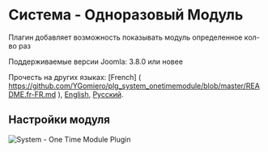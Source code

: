 # Система - Одноразовый Модуль

Плагин добавляет возможность показывать модуль определенное кол-во раз

Поддерживаемые версии Joomla: 3.8.0  или новее

Прочесть на других языках: 
[French] ( https://github.com/YGomiero/plg_system_onetimemodule/blob/master/README.fr-FR.md ), 
[English]( https://github.com/JoomlaZen/plg_system_onetimemodule/blob/master/README.en-GB.md ), 
[Русский]( https://github.com/JoomlaZen/plg_system_onetimemodule/blob/master/README.ru-RU.md ).

## Настройки модуля
![System - One Time Module Plugin](https://screenshots.firefoxusercontent.com/images/18b681fb-f0a1-48fa-8fac-5a11ba476880.png)